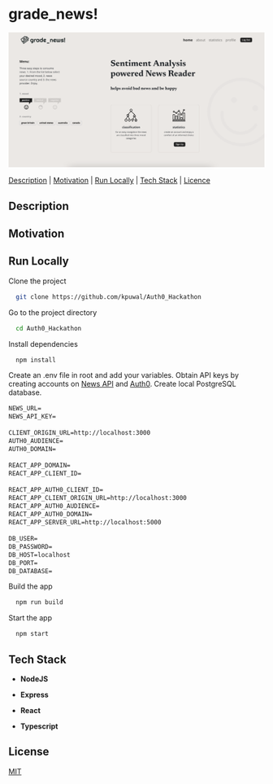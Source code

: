 # grade_news!

<img alt="screenshot" src="client/public/Screenshot.png">

[Description](#description) | [Motivation](#motivation) | [Run Locally](#runlocally) | [Tech Stack](#techstack) | [Licence](#licence)

## <a name="runlocally">**Description**</a>

## <a name="motivation">**Motivation**</a>

## <a name="runlocally">**Run Locally**</a>

Clone the project

```bash
  git clone https://github.com/kpuwal/Auth0_Hackathon
```

Go to the project directory

```bash
  cd Auth0_Hackathon
```

Install dependencies

```bash
  npm install
```

Create an .env file in root and add your variables. Obtain API keys by creating accounts on [News API](https://newsapi.org) and [Auth0](https://auth0.com). Create local PostgreSQL database.

```
NEWS_URL=
NEWS_API_KEY=

CLIENT_ORIGIN_URL=http://localhost:3000
AUTH0_AUDIENCE=
AUTH0_DOMAIN=

REACT_APP_DOMAIN=
REACT_APP_CLIENT_ID=

REACT_APP_AUTH0_CLIENT_ID=
REACT_APP_CLIENT_ORIGIN_URL=http://localhost:3000
REACT_APP_AUTH0_AUDIENCE=
REACT_APP_AUTH0_DOMAIN=
REACT_APP_SERVER_URL=http://localhost:5000

DB_USER=
DB_PASSWORD=
DB_HOST=localhost
DB_PORT=
DB_DATABASE=
```

Build the app

```bash
  npm run build
```

Start the app

```bash
  npm start
```

## <a name="techstack">**Tech Stack**</a>
- **NodeJS**

- **Express**

- **React**

- **Typescript**

## <a name="licence">**License**</a>

[MIT](LICENSE)